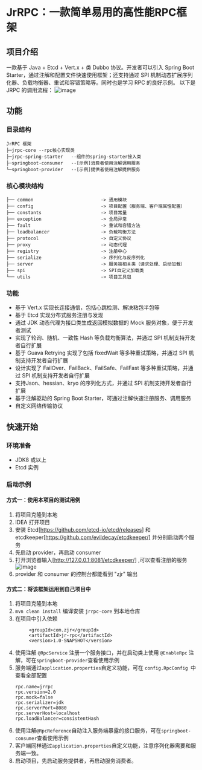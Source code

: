 # JrRPC：一款简单易用的高性能RPC框架
## 项目介绍
一款基于 Java + Etcd + Vert.x + 类 Dubbo 协议。开发者可以引入 Spring Boot Starter，通过注解和配置文件快速使用框架；还支持通过 SPI 机制动态扩展序列化器、负载均衡器、重试和容错策略等。同时也是学习 RPC 的良好示例。
以下是 JRPC 的调用流程：
![image](https://github.com/user-attachments/assets/9cf4a2c7-7325-4ac7-bb2e-8d1711d446c7)

## 功能
### 目录结构
```
JrRPC 框架
├─jrpc-core	--rpc核心实现类
├─jrpc-spring-starter	--组件的spring-starter接入类
├─springboot-consumer	--[示例]消费者使用注解调用服务
└─springboot-provider	--[示例]提供者使用注解提供服务
```
### 核心模块结构
```
├── common                         -> 通用模块
├── config                         -> 项目配置（服务端、客户端属性配置）
├── constants                      -> 项目常量
├── exception                      -> 全局异常
├── fault                          -> 重试和容错方法
├── loadbalancer                   -> 负载均衡方法
├── protocol                       -> 自定义协议
├── proxy                          -> 动态代理
├── registry                       -> 注册中心
├── serialize                      -> 序列化与反序列化
├── server                         -> 服务端相关类（请求处理、启动加载）
├── spi                            -> SPI自定义加载类
└── utils                          -> 项目工具包
```
### 功能
- 基于 Vert.x 实现长连接通信，包括心跳检测、解决粘包半包等
- 基于 Etcd 实现分布式服务注册与发现
- 通过 JDK 动态代理为接口类生成返回模拟数据的 Mock 服务对象，便于开发者测试
- 实现了轮询、随机、一致性 Hash 等负载均衡算法，并通过 SPI 机制支持开发者自行扩展
- 基于 Guava Retrying 实现了包括 fixedWait 等多种重试策略，并通过 SPI 机制支持开发者自行扩展
- 设计实现了 FailOver、FailBack、FailSafe、FailFast 等多种重试策略，并通过 SPI 机制支持开发者自行扩展
- 支持Json、hessian、kryo 的序列化方式，并通过 SPI 机制支持开发者自行扩展
- 基于注解驱动的 Spring Boot Starter，可通过注解快速注册服务、调用服务
- 自定义网络传输协议
## 快速开始
### 环境准备
- JDK8 或以上
- Etcd 实例
### 启动示例
#### 方式一：使用本项目的测试用例
1. 将项目克隆到本地
2. IDEA 打开项目
3. 安装 Etcd[https://github.com/etcd-io/etcd/releases] 和 etcdkeeper[https://github.com/evildecay/etcdkeeper/] 并分别启动两个服务
4. 先启动 provider，再启动 consumer
5. 打开浏览器输入[http://127.0.0.1:8081/etcdkeeper/] ,可以查看注册的服务
   ![image](https://github.com/user-attachments/assets/753a4dbe-79e1-4817-964b-7e04ac9d97ef)
6. provider 和 consumer 的控制台都能看到 "zjr" 输出
#### 方式二：将该框架运用到自己项目中
1. 将项目克隆到本地
2. `mvn clean install` 编译安装 `jrrpc-core` 到本地仓库
3. 在项目中引入依赖
   ```
        <groupId>com.zjr</groupId>
        <artifactId>jr-rpc</artifactId>
        <version>1.0-SNAPSHOT</version>
   ```
4. 使用注解 `@RpcService` 注册一个服务接口，并在启动类上使用 `@EnableRpc` 注解，可在`springboot-provider`查看使用示例
5. 服务端通过`application.properties`自定义功能，可在 `config.RpcConfig `中查看全部配置
    ```
    rpc.name=jrrpc
    rpc.version=2.0
    rpc.mock=false
    rpc.serializer=jdk
    rpc.serverPort=8080
    rpc.serverHost=localhost
    rpc.loadBalancer=consistentHash
     ```
6. 使用注解`@RpcReference`自动注入服务端暴露的接口服务，可在`springboot-consumer`查看使用示例
7. 客户端同样通过`application.properties`自定义功能，注意序列化器需要和服务端一致。
8. 启动项目，先启动服务提供者，再启动服务消费者。
